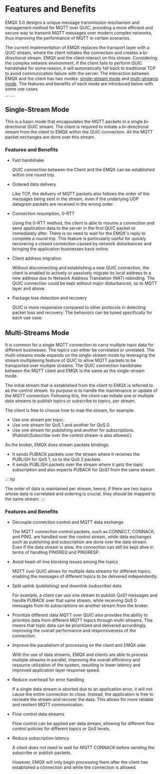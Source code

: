 # Features and Benefits

EMQX 5.0 designs a unique message transmission mechanism and management method for MQTT over QUIC, providing a more efficient and secure way to transmit MQTT messages over modern complex networks, thus improving the performance of MQTT in certain scenarios. 

The current implementation of EMQX replaces the transport layer with a QUIC stream, where the client initiates the connection and creates a bi-directional stream. EMQX and the client interact on this stream. Considering the complex network environment, if the client fails to perform QUIC handshake for some reason, it will automatically fall back to traditional TCP to avoid communication failure with the server. The interaction between EMQX and the client has two modes: [single-stream mode](#single-stream-mode) and [multi-streams mode](#multi-streams-mode). The features and benefits of each mode are introduced below with some use cases. 

<img src="/Users/emqx/Documents/GitHub/emqx-docs/en_US/mqtt-over-quic/assets/mqtt-over-quic.png" alt="MQTT over QUIC" style="zoom:25%;" />

## Single-Stream Mode

This is a basic mode that encapsulates the MQTT packets in a single bi-directional QUIC stream. The client is required to initiate a bi-directional stream from the client to EMQX within the QUIC connection. All the MQTT packet exchanges are done over this stream.

### Features and Benefits

- Fast handshake

  QUIC connection between the Client and the EMQX can be established within one round trip.

- Ordered data delivery

  Like TCP, the delivery of MQTT packets also follows the order of the messages being sent in the stream, even if the underlying UDP datagram packets are received in the wrong order.

- Connection resumption, 0-RTT

  Using the 0-RTT method, the client is able to resume a connection and send application data to the server in the first QUIC packet or immediately after. There is no need to wait for the EMQX's reply to complete a round trip.
  This feature is particularly useful for quickly recovering a closed connection caused by network disturbances and bringing the application businesses back online.

- Client address migration

  Without disconnecting and establishing a new QUIC connection, the client is enabled to actively or passively migrate its local address to a new address due to Network Address Translation (NAT) rebinding. The QUIC connection could be kept without major disturbances, so to MQTT layer and above.

- Package loss detection and recovery

  QUIC is more responsive compared to other protocols in detecting packet loss and recovery. The behaviors can be tuned specifically for each use case.

## Multi-Streams Mode

It is common for a single MQTT connection to carry multiple topic data for different businesses. The topics can either be correlated or unrelated. The multi-streams mode expands on the single-stream mode by leveraging the stream multiplexing feature of QUIC to allow MQTT packets to be transported over multiple streams. The QUIC connection handshake between the MQTT client and EMQX is the same as the single-stream mode.

The initial stream that is established from the client to EMQX is referred to as the control stream. Its purpose is to handle the maintenance or update of the MQTT connection. Following this, the client can initiate one or multiple data streams to publish topics or subscribe to topics, per stream.

The client is free to choose how to map the stream, for example:

   - Use one stream per topic.
   - Use one stream for QoS 1 and another for QoS 0.
   - Use one stream for publishing and another for subscriptions. (Publish/Subscribe over the control stream is also allowed.)

 As the broker, EMQX does stream packets bindings:

   - It sends PUBACK packets over the stream where it receives the PUBLISH for QoS 1, so to the QoS 2 packets.
   - It sends PUBLISH packets over the stream where it gets the topic subscription and also expects PUBACK for QoS1 from the same stream.


::: tip

The order of data is maintained per stream, hence, if there are two topics whose data is correlated and ordering is crucial, they should be mapped to the same stream.
:::

### Features and Benefits

   - Decouple connection control and MQTT data exchange

     The MQTT connection control packets, such as CONNECT, CONNACK, and PING, are handled over the control stream, while data exchanges such as publishing and subscription are done over the data stream. Even if the data stream is slow, the connection can still be kept alive in terms of handling PINGREQ and PINGRESP.

   - Avoid head-of-line blocking issues among the topics

     MQTT over QUIC allows for multiple data streams for different topics, enabling the messages of different topics to be delivered independently.

   - Split uplink (publishing) and downlink (subscribe) data

     For example, a client can use one stream to publish QoS1 messages and handle PUBACK over that same stream, while receiving QoS 0 messages from its subscriptions on another stream from the broker.

   - Prioritize different data
     MQTT over QUIC also provides the ability to prioritize data from different MQTT topics through multi-streams. This means that topic data can be prioritized and delivered accordingly, improving the overall performance and responsiveness of the connection. 

   - Improve the parallelism of processing on the client and EMQX side

     With the use of data streams, EMQX and clients are able to process multiple streams in parallel, improving the overall efficiency and resource utilization of the system, resulting in lower latency and improved application layer response speed.

   - Reduce overhead for error handling

     If a single data stream is aborted due to an application error, it will not cause the entire connection to close. Instead, the application is free to recreate the stream and recover the data. This allows for more reliable and resilient MQTT communication.

   - Flow control data streams

     Flow control can be applied per data stream, allowing for different flow control policies for different topics or QoS levels.

   - Reduce subscription latency

     A client does not need to wait for MQTT CONNACK before sending the subscribe or publish packets.

     However, EMQX will only begin processing them after the client has established a connection and while the connection is allowed.